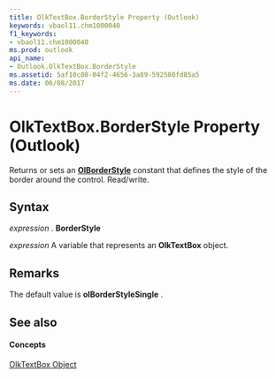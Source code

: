 ```yaml
---
title: OlkTextBox.BorderStyle Property (Outlook)
keywords: vbaol11.chm1000040
f1_keywords:
- vbaol11.chm1000040
ms.prod: outlook
api_name:
- Outlook.OlkTextBox.BorderStyle
ms.assetid: 5af10c08-04f2-4656-3a89-592580fd85a5
ms.date: 06/08/2017
---
```



# OlkTextBox.BorderStyle Property (Outlook)

Returns or sets an  **[OlBorderStyle](olborderstyle-enumeration-outlook.md)** constant that defines the style of the border around the control. Read/write.


## Syntax

 _expression_ . **BorderStyle**

 _expression_ A variable that represents an **OlkTextBox** object.


## Remarks

The default value is  **olBorderStyleSingle** .


## See also


#### Concepts


[OlkTextBox Object](olktextbox-object-outlook.md)

